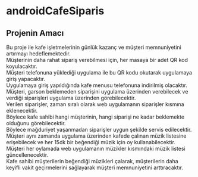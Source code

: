 # androidCafeSiparis
## Projenin Amacı
Bu proje ile kafe işletmelerinin günlük kazanç ve müşteri memnuniyetini artırmayı hedeflemektedir.<br>
Müşterinin daha rahat sipariş verebilmesi için, her masaya bir adet QR kod koyulacaktır.<br>
Müşteri telefonuna yüklediği uygulama ile bu QR kodu okutarak uygulamaya giriş yapacaktır.<br>
Uygulamaya giriş yapıldığında kafe menusu telefonuna indirilmiş olacaktır.<br>
Müşteri, garson beklemeden siparişini uygulama üzerinden verebilecek ve verdiği siparişleri uygulama üzerinden görebilecektir.<br>
Verilen siparişler, zaman sıralı olarak web uygulamanın siparişler kısmına eklenecektir.<br>
Böylece kafe sahibi hangi müşterinin, hangi siparişi ne kadar beklemekte olduğunu görebilecektir. <br>
Böylece mağduriyet yaşanmadan siparişler uygun şekilde servis edilecektir. <br>
Müşteri aynı zamanda uygulama üzerinden kafede çalınan müzik listesine erişebilecek ve her 15dk bir beğendiği müzik için oy kullanabilecektir.<br>
Müşteri her oylamada web uygulamanın müzikler kısmındaki müzik listesi güncellenecektir.<br>
Kafe sahibi müşterilerin beğendiği müzikleri çalarak, müşterilerin daha keyifli vakit geçirmelerini sağlayarak müşteri memnuniyetini arttıracaktır. 
